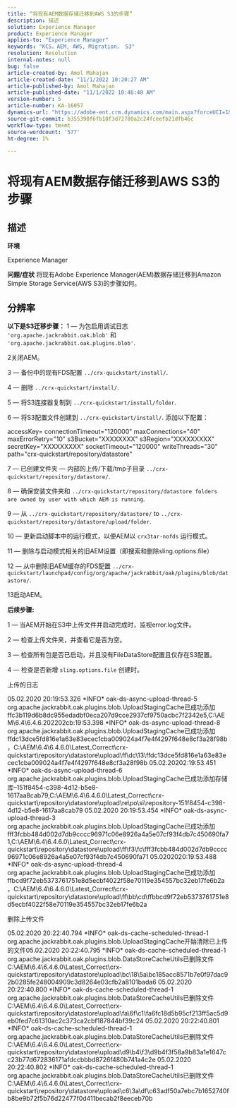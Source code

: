 ```yaml
---
title: “将现有AEM数据存储迁移到AWS S3的步骤”
description: 描述
solution: Experience Manager
product: Experience Manager
applies-to: "Experience Manager"
keywords: "KCS，AEM, AWS, Migration， S3"
resolution: Resolution
internal-notes: null
bug: false
article-created-by: Amol Mahajan
article-created-date: "11/1/2022 10:20:27 AM"
article-published-by: Amol Mahajan
article-published-date: "11/1/2022 10:46:48 AM"
version-number: 5
article-number: KA-16057
dynamics-url: "https://adobe-ent.crm.dynamics.com/main.aspx?forceUCI=1&pagetype=entityrecord&etn=knowledgearticle&id=41f450c8-ce59-ed11-9561-6045bd006a22"
source-git-commit: b355390f6fb18f3d72780a2c24fceefb21dfb46c
workflow-type: tm+mt
source-wordcount: '577'
ht-degree: 1%

---
```


# 将现有AEM数据存储迁移到AWS S3的步骤

## 描述


<b>环境</b>

Experience Manager


<b>问题/症状</b>
将现有Adobe Experience Manager(AEM)数据存储迁移到Amazon Simple Storage Service(AWS S3)的步骤如何。


## 分辨率

<b>以下是S3迁移步骤：</b>
1 — 为包启用调试日志 `'org.apache.jackrabbit.oak.blob'` 和 `'org.apache.jackrabbit.oak.plugins.blob'`.

2关闭AEM。

3 — 备份中的现有FDS配置 `../crx-quickstart/install/`.

4 — 删除 `../crx-quickstart/install/`.

5 — 将S3连接器复制到 `../crx-quickstart/install/folder`.

6 — 将S3配置文件创建到 `../crx-quickstart/install/`. 添加以下配置：

accessKey= connectionTimeout=&quot;120000&quot; maxConnections=&quot;40&quot; maxErrorRetry=&quot;10&quot; s3Bucket=&quot;XXXXXXXX&quot; s3Region=&quot;XXXXXXXXX&quot; secretKey=&quot;XXXXXXXXX&quot; socketTimeout=&quot;120000&quot; writeThreads=&quot;30&quot; path=&quot;crx-quickstart/repository/datastore&quot;

7 — 已创建文件夹 — 内部的上传/下载/tmp子目录 `../crx-quickstart/repository/datastore/`.

8 — 确保安装文件夹和 `../crx-quickstart/repository/datastore folders are owned by user with which AEM is running`.

9 — 从 `../crx-quickstart/repository/datastore/` to `../crx-quickstart/repository/datastore/upload/folder`.

10 — 更新启动脚本中的运行模式，以便AEM以 `crx3tar-nofds` 运行模式。

11 — 删除与启动模式相关的旧AEM设置（即搜索和删除sling.options.file）

12 — 从中删除旧AEM缓存的FDS配置 `../crx-quickstart/launchpad/config/org/apache/jackrabbit/oak/plugins/blob/datastore/`.

13启动AEM。

<b>后续步骤:</b>

1 — 当AEM开始在S3中上传文件并启动完成时，监视error.log文件。

2 — 检查上传文件夹，并查看它是否为空。

3 — 检查所有包是否已启动，并且没有FileDataStore配置且仅存在S3配置。

4 — 检查是否新增 `sling.options.file` 创建时。

上传的日志

05.02.2020 20:19:53.326 \*INFO\* oak-ds-async-upload-thread-5 org.apache.jackrabbit.oak.plugins.blob.UploadStagingCache已成功添加ffc3b119d6b8dc955edadbf0eca207d9cce2937cf9750acbc7f2342e5,C:\AEM\6.4\6.4.6.202202cb:19:53.398 \*INFO\* oak-ds-async-upload-thread-8 org.apache.jackrabbit.oak.plugins.blob.UploadStagingCache已成功添加ffdc13dce5fd816e1a63e83ecec1cba009024a4f7e4f4297f648e8cf3a28f98b，C:\AEM\6.4\6.4.6.0\Latest_Correct\crx-quickstart\repository\datastore\upload\ff\dc\13\ffdc13dce5fd816e1a63e83ecec1cba009024a4f7e4f4297f648e8cf3a28f98b 05.02.20202:19:53.451 \*INFO\* oak-ds-async-upload-thread-6 org.apache.jackrabbit.oak.plugins.blob.UploadStagingCache已成功添加存储库–151f8454-c398-4d12-b5e8-1617aa8cab79,C:\AEM\6.4\6.4.6.0\Latest_Correct\crx-quickstart\repository\datastore\upload\re\po\si\repository-151f8454-c398-4d12-b5e8-1617aa8cab79 05.02.2020 20:19:53.454 \*INFO\* oak-ds-async-upload-thread-3 org.apache.jackrabbit.oak.plugins.blob.UploadStagingCache已成功添加fff3fcbb484d002d7db9cccc96971c06e8926a4a5e07cf93f4db7c450690fa71,C:\AEM\6.4\6.4.6.0\Latest_Correct\crx-quickstart\repository\datastore\upload\ff\f3\fc\fff3fcbb484d002d7db9cccc96971c06e8926a4a5e07cf93f4db7c450690fa71 05.0202020:19:53.488 \*INFO\* oak-ds-async-upload-thread-4 org.apache.jackrabbit.oak.plugins.blob.UploadStagingCache已成功添加ffbcd9f72eb5373761751e8d5ecbf4022f58e70119e354557bc32eb17fe6b2a，C:\AEM\6.4\6.4.6.0\Latest_Correct\crx-quickstart\repository\datastore\upload\ff\bb\cd\ffbbcd9f72eb5373761751e8d5ecbf4022f58e70119e354557bc32eb17fe6b2a

删除上传文件

05.02.2020 20:22:40.794 \*INFO\* oak-ds-cache-scheduled-thread-1 org.apache.jackrabbit.oak.plugins.blob.UploadStagingCache开始清除已上传的文件05.02.2020 20:22:40.795 \*INFO\* oak-ds-cache-scheduled-thread-1 org.apache.jackrabbit.oak.plugins.blob.DataStoreCacheUtils已删除文件C:\AEM\6.4\6.4.6.0\Latest_Correct\crx-quickstart\repository\datastore\upload\bc\18\5a\bc185acc8571b7e0f97dac92b0285fe248004909c3d8264e03cfb2a8101bada6 05.02.2020 20:22:40.800 \*INFO\* oak-ds-cache-scheduled-thread-1 org.apache.jackrabbit.oak.plugins.blob.DataStoreCacheUtils已删除文件C:\AEM\6.4\6.4.6.0\Latest_Correct\crx-quickstart\repository\datastore\upload\fa\6f\c1\fa6fc18d5b95cf213ff5ac5d9eb0fed7c61310ac2c373ca2cbf187844bf39c24 05.02.2020 20:22:40.801 \*INFO\* oak-ds-cache-scheduled-thread-1 org.apache.jackrabbit.oak.plugins.blob.DataStoreCacheUtils已删除文件C:\AEM\6.4\6.4.6.0\Latest_Correct\crx-quickstart\repository\datastore\upload\d9\b4\f3\d9b4f3f58a9b83a1e1647cc23b77d672836171afdccbbbd8726f480b741a4c2e 05.02.2020 20:22:40.802 \*INFO\* oak-ds-cache-scheduled-thread-1 org.apache.jackrabbit.oak.plugins.blob.DataStoreCacheUtils已删除文件C:\AEM\6.4\6.4.6.0\Latest_Correct\crx-quickstart\repository\datastore\upload\c6\3a\df\c63adf50a7ebc7b1652740fb8be9b72f5b76d22477f0d411becab2f8eeceb70b
